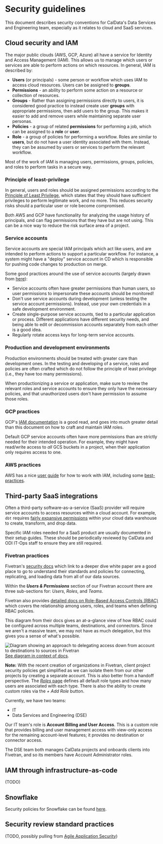 # Security guidelines

This document describes security conventions for CalData's Data Services and Engineering team,
especially as it relates to cloud and SaaS services.

## Cloud security and IAM

The major public clouds (AWS, GCP, Azure) all have a service for Identity and Access Management (IAM).
This allows us to manage which users or services are able to perform actions on which resources.
In general, IAM is described by:

* **Users** (or principals) - some person or workflow which uses IAM to access cloud resources. Users can be assigned to **groups**.
* **Permissions** - an ability to perform some action on a resource or collection of resources.
* **Groups** - Rather than assigning permissions directly to users, it is considered good practice to instead create user **groups** with appropriate permissions, then add users to the group. This makes it easier to add and remove users while maintaining separate user personas.
* **Policies** - a group of related **permissions** for performing a job, which can be assigned to a **role** or **user**.
* **Role** - a group of policies for performing a workflow. Roles are similar to **users**, but do not have a user identity associated with them. Instead, they can be assumed by users or services to perform the relevant workflow.

Most of the work of IAM is managing users, permissions, groups, policies, and roles to perform tasks in a secure way.

### Principle of least-privilege

In general, users and roles should be assigned permissions according to the
[Principle of Least Privilege](https://en.wikipedia.org/wiki/Principle_of_least_privilege),
which states that they should have sufficient privileges to perform
legitimate work, and no more. This reduces security risks should a particular
user or role become compromised.

Both AWS and GCP have functionality for analyzing the usage history of principals,
and can flag permissions that they have but are not using.
This can be a nice way to reduce the risk surface area of a project.

### Service accounts

Service accounts are special IAM principals which act like users,
and are intended to perform actions to support a particular workflow.
For instance, a system might have a "deploy" service account in CD which is
responsible for pushing code changes to production on merge.

Some good practices around the use of service accounts
(largely drawn from [here](https://cloud.google.com/iam/docs/best-practices-service-accounts)):

* Service accounts often have greater permissions than human users,
  so user permissions to impersonate these accounts should be monitored!
* Don't use service accounts during development (unless testing the service account permissions).
  Instead, use your own credentials in a safe development environment.
* Create single-purpose service accounts, tied to a particular application or process.
  Different applications have different security needs,
  and being able to edit or decommission accounts separately from each other is a good idea.
* Regularly rotate access keys for long-term service accounts.

### Production and development environments

Production environments should be treated with greater care than development ones.
In the testing and developing of a service, roles and policies are often crafted
which do not follow the principle of least privilege (i.e., they have too many permissions).

When productionizing a service or application, make sure to review the relevant
roles and service accounts to ensure they only have the necessary policies,
and that unauthorized users don't have permission to assume those roles.

### GCP practices

GCP's [IAM documentation](https://cloud.google.com/iam/docs/how-to) is a good read,
and goes into much greater detail than this document on how to craft and maintain IAM roles.

Default GCP service accounts often have more permissions than are strictly needed
for their intended operation. For example, they might have read/write access to *all*
GCS buckets in a project, when their application only requires access to one.

### AWS practices

AWS has a nice [user guide](https://docs.aws.amazon.com/IAM/latest/UserGuide/introduction.html)
for how to work with IAM, including some [best-practices](https://docs.aws.amazon.com/IAM/latest/UserGuide/best-practices.html).

## Third-party SaaS integrations

Often a third-party software-as-a-service (SaaS) provider will require service accounts
to access resources within a cloud account.
For example, `dbt` requires [fairly expansive permissions](https://docs.getdbt.com/reference/warehouse-setups/bigquery-setup#required-permissions)
within your cloud data warehouse to create, transform, and drop data.

Specific IAM roles needed for a SaaS product are usually documented in their setup guides.
These should be periodically reviewed by CalData and ODI IT-Ops staff to ensure they are still required.

### Fivetran practices

Fivetran's [security docs](https://fivetran.com/docs/security) which link to a deeper dive white paper are a good place to go to understand their standards and policies for connecting, replicating, and loading data from all of our data sources.

Within the ***Users & Permissions*** section of our Fivetran account there are three sub-sections for: *Users*, *Roles*, and *Teams*.

Fivetran also provides [detailed docs on Role-Based Access Controls (RBAC)](https://fivetran.com/docs/getting-started/fivetran-dashboard/account-management/role-based-access-control) which covers the relationship among users, roles, and teams when defining RBAC policies.

This diagram from their docs gives an at-a-glance view of how RBAC could be configured across multiple teams, destinations, and connectors. Since we aren't a massive team, we may not have as much delegation, but this gives you a sense of what's possible.

![Diagram showing an approach to delegating access down from account to destinations to sources in Fivetran](https://fivetran.com/static-assets-docs/static/admin-teams-connectors.cbaa03b2.png)
[See diagram in context of docs](https://fivetran.com/docs/getting-started/fivetran-dashboard/account-management/role-based-access-control#newrbacmodelbenefits).

**Note:** With the recent creation of organizations in Fivetran, client project security policies get simplified as we can isolate them from our other projects by creating a separate account. This is also better from a handoff perspective.
The [*Roles* page](https://fivetran.com/dashboard/account/users-permissions/roles) defines all default role types and how many users are associated with each type. There is also the ability to create custom roles via the *+ Add Role* button.

Currently, we have two teams:
- IT
- Data Services and Engineering (DSE)

Our IT team's role is **Account Billing and User Access**. This is a custom role that provides billing and user management access with view-only access for the remaining account-level features; it provides no destination or connector access.


The DSE team both manages CalData projects and onboards clients into Fivetran, and so its members have Account Administrator roles.

## IAM through infrastructure-as-code

(TODO)

## Snowflake

Security policies for Snowflake can be found
[here](../infra/snowflake.md#security-policies).

## Security review standard practices

(TODO, possibly pulling from [Agile Application Security](https://www.amazon.com/Agile-Application-Security-Enabling-Continuous/dp/1491938846/ref=cm_cr_arp_d_product_top))

